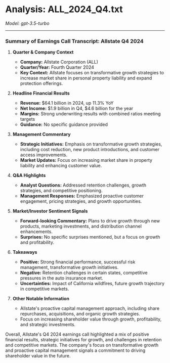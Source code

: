 # Analysis: ALL_2024_Q4.txt

*Model: gpt-3.5-turbo*

---

### Summary of Earnings Call Transcript: Allstate Q4 2024

1. **Quarter & Company Context**
   - **Company:** Allstate Corporation (ALL)
   - **Quarter/Year:** Fourth Quarter 2024
   - **Key Context:** Allstate focuses on transformative growth strategies to increase market share in personal property liability and expand protection offerings.

2. **Headline Financial Results**
   - **Revenue:** $64.1 billion in 2024, up 11.3% YoY
   - **Net Income:** $1.9 billion in Q4, $4.6 billion for the year
   - **Margins:** Strong underwriting results with combined ratios meeting targets
   - **Guidance:** No specific guidance provided

3. **Management Commentary**
   - **Strategic Initiatives:** Emphasis on transformative growth strategies, including cost reduction, new product introductions, and customer access improvements.
   - **Market Updates:** Focus on increasing market share in property liability and enhancing customer value.

4. **Q&A Highlights**
   - **Analyst Questions:** Addressed retention challenges, growth strategies, and competitive positioning.
   - **Management Responses:** Emphasized proactive customer engagement, pricing strategies, and growth opportunities.

5. **Market/Investor Sentiment Signals**
   - **Forward-looking Commentary:** Plans to drive growth through new products, marketing investments, and distribution channel enhancements.
   - **Surprises:** No specific surprises mentioned, but a focus on growth and profitability.

6. **Takeaways**
   - **Positive:** Strong financial performance, successful risk management, transformative growth initiatives.
   - **Negative:** Retention challenges in certain states, competitive pressures in the auto insurance market.
   - **Uncertainties:** Impact of California wildfires, future growth trajectory in competitive markets.

7. **Other Notable Information**
   - Allstate's proactive capital management approach, including share repurchases, acquisitions, and organic growth strategies.
   - Focus on increasing shareholder value through growth, profitability, and strategic investments.

Overall, Allstate's Q4 2024 earnings call highlighted a mix of positive financial results, strategic initiatives for growth, and challenges in retention and competitive markets. The company's focus on transformative growth and proactive capital management signals a commitment to driving shareholder value in the future.